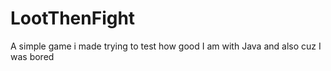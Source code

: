 # LootThenFight
A simple game i made trying to test how good I am with Java and also cuz I was bored
